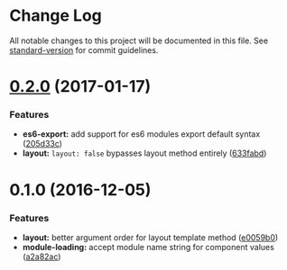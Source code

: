 # Change Log

All notable changes to this project will be documented in this file. See [standard-version](https://github.com/conventional-changelog/standard-version) for commit guidelines.

<a name="0.2.0"></a>
# [0.2.0](https://github.com/creditkarma/hapi-galaxy/compare/v0.1.0...v0.2.0) (2017-01-17)


### Features

* **es6-export:** add support for es6 modules export default syntax ([205d33c](https://github.com/creditkarma/hapi-galaxy/commit/205d33c))
* **layout:** `layout: false` bypasses layout method entirely ([633fabd](https://github.com/creditkarma/hapi-galaxy/commit/633fabd))



<a name="0.1.0"></a>
# 0.1.0 (2016-12-05)


### Features

* **layout:** better argument order for layout template method ([e0059b0](https://github.com/creditkarma/hapi-galaxy/commit/e0059b0))
* **module-loading:** accept module name string for component values ([a2a82ac](https://github.com/creditkarma/hapi-galaxy/commit/a2a82ac))
